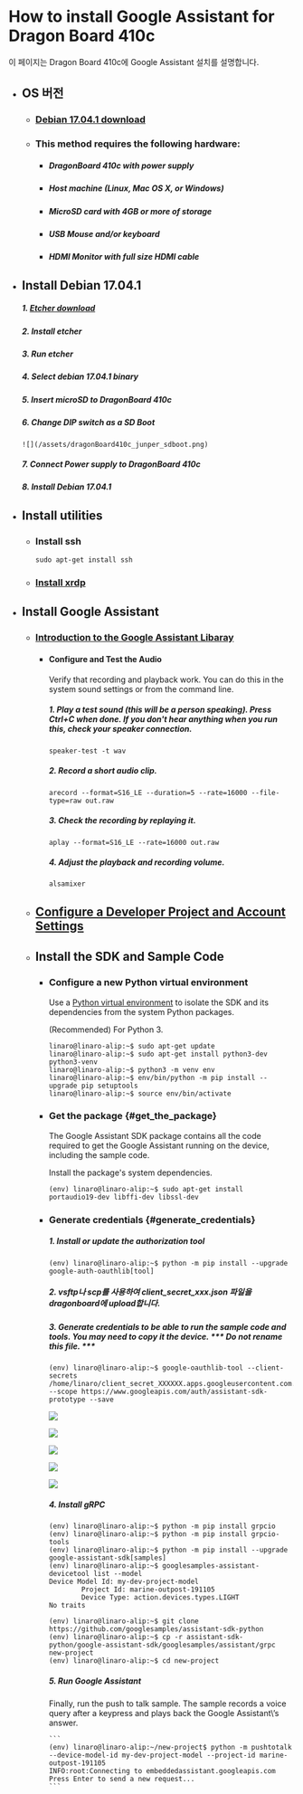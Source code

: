 # How to install Google Assistant for Dragon Board 410c

이 페이지는 Dragon Board 410c에 Google Assistant 설치를 설명합니다.

* ## OS 버전

  * ### [Debian 17.04.1 download](http://builds.96boards.org/releases/dragonboard410c/linaro/debian/17.04.1/dragonboard410c_sdcard_install_debian-246.zip)
  * ### This method requires the following hardware:
    * ##### DragonBoard 410c with power supply
    * ##### Host machine \(Linux, Mac OS X, or Windows\)
    * ##### MicroSD card with 4GB or more of storage
    * ##### USB Mouse and/or keyboard
    * ##### HDMI Monitor with full size HDMI cable
* ## Install Debian 17.04.1
    ##### 1. [Etcher download](https://etcher.io/)
    ##### 2. Install etcher
    ##### 3. Run etcher
    ##### 4. Select debian 17.04.1 binary
    ##### 5. Insert microSD to DragonBoard 410c
    ##### 6. Change DIP switch as a SD Boot
    
      ![](/assets/dragonBoard410c_junper_sdboot.png)
    
    ##### 7. Connect Power supply to DragonBoard 410c
    ##### 8. Install Debian 17.04.1
  
* ## Install utilities

  * ### Install ssh

    ```
    sudo apt-get install ssh
    ```
  * ### [Install xrdp](./how-to-install-xrdp.md)
* ## Install Google Assistant

  * ### [Introduction to the Google Assistant Libaray](https://developers.google.com/assistant/sdk/guides/library/python/?hl=ko)
  
    * #### Configure and Test the Audio
      Verify that recording and playback work. You can do this in the system sound settings or from the command line.

      ##### 1. Play a test sound \(this will be a person speaking\). Press Ctrl+C when done. If you don't hear anything when you run this, check your speaker connection.
         ```
         speaker-test -t wav
         ```
      ##### 2. Record a short audio clip.
         ```
         arecord --format=S16_LE --duration=5 --rate=16000 --file-type=raw out.raw
         ```
      ##### 3. Check the recording by replaying it.
         ```
         aplay --format=S16_LE --rate=16000 out.raw
         ```
      ##### 4. Adjust the playback and recording volume.

         ```
         alsamixer
         ```
      
  * ## [Configure a Developer Project and Account Settings](https://developers.google.com/assistant/sdk/guides/library/python/embed/config-dev-project-and-account?hl=en)

  * ## Install the SDK and Sample Code

    * ### Configure a new Python virtual environment 

      Use a [Python virtual environment](https://docs.python.org/3/library/venv.html) to isolate the SDK and its dependencies from the system Python packages.

      \(Recommended\) For Python 3.

      ```
      linaro@linaro-alip:~$ sudo apt-get update
      linaro@linaro-alip:~$ sudo apt-get install python3-dev python3-venv
      linaro@linaro-alip:~$ python3 -m venv env
      linaro@linaro-alip:~$ env/bin/python -m pip install --upgrade pip setuptools
      linaro@linaro-alip:~$ source env/bin/activate
      ```

    * ### Get the package {#get_the_package}

      The Google Assistant SDK package contains all the code required to get the Google Assistant running on the device, including the sample code.
      
      Install the package's system dependencies.

      ```
      (env) linaro@linaro-alip:~$ sudo apt-get install portaudio19-dev libffi-dev libssl-dev
      ```

    * ### Generate credentials {#generate_credentials}

        ##### 1. Install or update the authorization tool

         ```
         (env) linaro@linaro-alip:~$ python -m pip install --upgrade google-auth-oauthlib[tool]
         ```
  
        ##### 2. vsftp나 scp를 사용하여 client\_secret\_xxx.json 파일을 dragonboard에 upload합니다.
        
        ##### 3. Generate credentials to be able to run the sample code and tools. You may need to copy it the device. *** Do not rename this file. ***
         ```
         (env) linaro@linaro-alip:~$ google-oauthlib-tool --client-secrets /home/linaro/client_secret_XXXXXX.apps.googleusercontent.com.json --scope https://www.googleapis.com/auth/assistant-sdk-prototype --save
         ```
         
        ![](/assets/dragonBoard_google_assistant_step_1.png)
        
        ![](/assets/dragonBoard_google_assistant_step_2.png)
        
        ![](/assets/dragonBoard_google_assistant_step_3.png)
        
        ![](/assets/dragonBoard_google_assistant_step_4.png)
          
        ![](/assets/dragonBoard_google_assistant_step_5.png)
        
        ##### 4. Install gRPC
        ```
        (env) linaro@linaro-alip:~$ python -m pip install grpcio
        (env) linaro@linaro-alip:~$ python -m pip install grpcio-tools
        (env) linaro@linaro-alip:~$ python -m pip install --upgrade google-assistant-sdk[samples]
        (env) linaro@linaro-alip:~$ googlesamples-assistant-devicetool list --model
        Device Model Id: my-dev-project-model
                Project Id: marine-outpost-191105
                Device Type: action.devices.types.LIGHT
        No traits

        (env) linaro@linaro-alip:~$ git clone https://github.com/googlesamples/assistant-sdk-python
        (env) linaro@linaro-alip:~$ cp -r assistant-sdk-python/google-assistant-sdk/googlesamples/assistant/grpc new-project
        (env) linaro@linaro-alip:~$ cd new-project
        ```
          
        ##### 5. Run Google Assistant
        Finally, run the push to talk sample. The sample records a voice query after a keypress and plays back the Google Assistant\’s answer.
        
          ```  
          (env) linaro@linaro-alip:~/new-project$ python -m pushtotalk --device-model-id my-dev-project-model --project-id marine-outpost-191105
          INFO:root:Connecting to embeddedassistant.googleapis.com
          Press Enter to send a new request...
          ```


